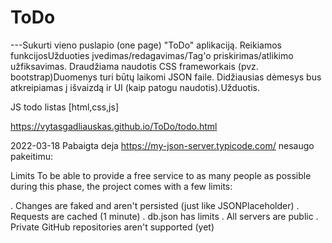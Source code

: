 # ToDo

---Sukurti vieno puslapio (one page) "ToDo" aplikaciją.
Reikiamos funkcijosUžduoties įvedimas/redagavimas/Tag'o priskirimas/atlikimo užfiksavimas.
Draudžiama naudotis CSS frameworkais (pvz. bootstrap)Duomenys turi būtų laikomi JSON faile.
Didžiausias dėmesys bus atkreipiamas į išvaizdą ir UI (kaip patogu naudotis).Užduotis.

JS todo listas [html,css,js]

https://vytasgadliauskas.github.io/ToDo/todo.html


2022-03-18  Pabaigta deja https://my-json-server.typicode.com/ nesaugo pakeitimu:

Limits
To be able to provide a free service to as many people as possible during this phase, the project comes with a few limits:

. Changes are faked and aren't persisted (just like JSONPlaceholder)
. Requests are cached (1 minute)
. db.json has limits
. All servers are public
. Private GitHub repositories aren't supported (yet)

